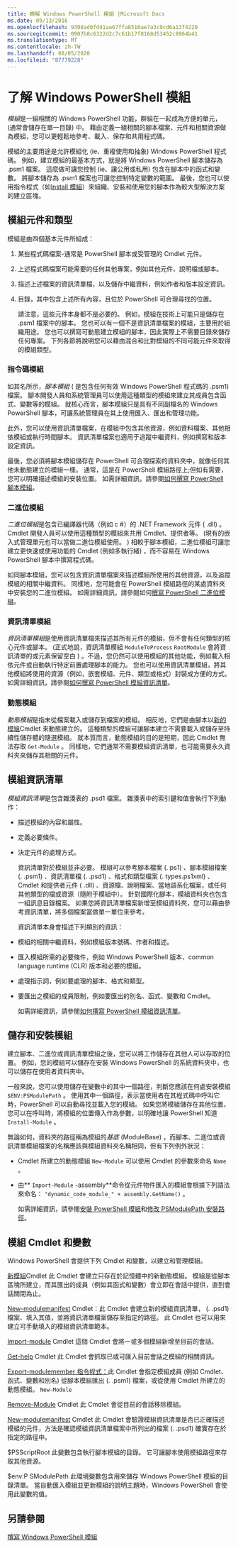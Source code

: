 ```yaml
---
title: 瞭解 Windows PowerShell 模組 |Microsoft Docs
ms.date: 09/13/2016
ms.openlocfilehash: 9308ad0fd41aa67ffa8510ae7a3c9cd6a13f4220
ms.sourcegitcommit: 0907b8c6322d2c7c61b17f8168d53452c8964b41
ms.translationtype: MT
ms.contentlocale: zh-TW
ms.lasthandoff: 08/05/2020
ms.locfileid: "87779228"
---
```

# <a name="understanding-a-windows-powershell-module"></a>了解 Windows PowerShell 模組

*模組*是一組相關的 Windows PowerShell 功能，群組在一起成為方便的單元， (通常會儲存在單一目錄) 中。 藉由定義一組相關的腳本檔案、元件和相關資源做為模組，您可以更輕鬆地參考、載入、保存和共用程式碼。

模組的主要用途是允許模組化 (ie、重複使用和抽象) Windows PowerShell 程式碼。 例如，建立模組的最基本方式，就是將 Windows PowerShell 腳本儲存為 .psm1 檔案。 這麼做可讓您控制 (ie、讓公用或私用) 包含在腳本中的函式和變數。 將腳本儲存為 .psm1 檔案也可讓您控制特定變數的範圍。 最後，您也可以使用指令程式（如[Install 模組](/powershell/module/PowershellGet/Install-Module)）來組織、安裝和使用您的腳本作為較大型解決方案的建立區塊。

## <a name="module-components-and-types"></a>模組元件和類型

模組是由四個基本元件所組成：

1. 某些程式碼檔案-通常是 PowerShell 腳本或受管理的 Cmdlet 元件。

2. 上述程式碼檔案可能需要的任何其他專案，例如其他元件、說明檔或腳本。

3. 描述上述檔案的資訊清單檔，以及儲存中繼資料，例如作者和版本設定資訊。

4. 目錄，其中包含上述所有內容，且位於 PowerShell 可合理尋找的位置。

   請注意，這些元件本身都不是必要的。 例如，模組在技術上可能只是儲存在 .psm1 檔案中的腳本。 您也可以有一個不是資訊清單檔案的模組，主要用於組織用途。 您也可以撰寫可動態建立模組的腳本，因此實際上不需要目錄來儲存任何專案。 下列各節將說明您可以藉由混合和比對模組的不同可能元件來取得的模組類型。

### <a name="script-modules"></a>指令碼模組

如其名所示，*腳本模組* ( 是包含任何有效 Windows PowerShell 程式碼的 .psm1) 檔案。 腳本開發人員和系統管理員可以使用這種類型的模組來建立其成員包含函式、變數等的模組。 就核心而言，腳本模組只是具有不同副檔名的 Windows PowerShell 腳本，可讓系統管理員在其上使用匯入、匯出和管理功能。

此外，您可以使用資訊清單檔案，在模組中包含其他資源，例如資料檔案、其他相依模組或執行時間腳本。 資訊清單檔案也適用于追蹤中繼資料，例如撰寫和版本設定資訊。

最後，您必須將腳本模組儲存在 PowerShell 可合理探索的資料夾中，就像任何其他未動態建立的模組一樣。 通常，這是在 PowerShell 模組路徑上;但如有需要，您可以明確描述模組的安裝位置。 如需詳細資訊，請參閱[如何撰寫 PowerShell 腳本模組](./how-to-write-a-powershell-script-module.md)。

### <a name="binary-modules"></a>二進位模組

*二進位模組*是包含已編譯器代碼（例如 c #）的 .NET Framework 元件 ( .dll) 。 Cmdlet 開發人員可以使用這種類型的模組來共用 Cmdlet、提供者等。  (現有的嵌入式管理單元也可以當做二進位模組使用。 ) 相較于腳本模組，二進位模組可讓您建立更快速或使用功能的 Cmdlet (例如多執行緒) ，而不容易在 Windows PowerShell 腳本中撰寫程式碼。

如同腳本模組，您可以包含資訊清單檔案來描述模組所使用的其他資源，以及追蹤模組的相關中繼資料。 同樣地，您可能會在 PowerShell 模組路徑的某處資料夾中安裝您的二進位模組。 如需詳細資訊，請參閱如何[撰寫 PowerShell 二進位模組](./how-to-write-a-powershell-binary-module.md)。

### <a name="manifest-modules"></a>資訊清單模組

*資訊清單模組*是使用資訊清單檔來描述其所有元件的模組，但不會有任何類型的核心元件或腳本。  (正式地說，資訊清單模組 `ModuleToProcess` `RootModule` 會將資訊清單的或元素保留空白 ) 。不過，您仍然可以使用模組的其他功能，例如載入相依元件或自動執行特定前置處理腳本的能力。 您也可以使用資訊清單模組，將其他模組將使用的資源（例如，嵌套模組、元件、類型或格式）封裝成方便的方式。 如需詳細資訊，請參閱[如何撰寫 PowerShell 模組資訊清單](./how-to-write-a-powershell-module-manifest.md)。

### <a name="dynamic-modules"></a>動態模組

*動態模組*是指未從檔案載入或儲存到檔案的模組。 相反地，它們是由腳本以[新的模組](/powershell/module/Microsoft.PowerShell.Core/New-Module)Cmdlet 來動態建立的。 這種類型的模組可讓腳本建立不需要載入或儲存至持續性儲存體的隨選模組。 就本質而言，動態模組的目的是短期，因此 Cmdlet 無法存取 `Get-Module` 。 同樣地，它們通常不需要模組資訊清單，也可能需要永久資料夾來儲存其相關的元件。

## <a name="module-manifests"></a>模組資訊清單

*模組資訊清單*是包含雜湊表的 .psd1 檔案。 雜湊表中的索引鍵和值會執行下列動作：

- 描述模組的內容和屬性。

- 定義必要條件。

- 決定元件的處理方式。

  資訊清單對於模組並非必要。 模組可以參考腳本檔案 (. ps1) 、腳本模組檔案 (. .psm1) 、資訊清單檔 (. .psd1) 、格式和類型檔案 (. types.ps1xml) 、Cmdlet 和提供者元件 ( .dll) 、資源檔、說明檔案、當地語系化檔案，或任何其他類型的檔或資源（隨附于模組中）。 針對國際化腳本，模組資料夾也包含一組訊息目錄檔案。 如果您將資訊清單檔案新增至模組資料夾，您可以藉由參考資訊清單，將多個檔案當做單一單位來參考。

  資訊清單本身會描述下列類別的資訊：

- 模組的相關中繼資料，例如模組版本號碼、作者和描述。

- 匯入模組所需的必要條件，例如 Windows PowerShell 版本、common language runtime (CLR) 版本和必要的模組。

- 處理指示詞，例如要處理的腳本、格式和類型。

- 要匯出之模組的成員限制，例如要匯出的別名、函式、變數和 Cmdlet。

  如需詳細資訊，請參閱[如何撰寫 PowerShell 模組資訊清單](./how-to-write-a-powershell-module-manifest.md)。

## <a name="storing-and-installing-a-module"></a>儲存和安裝模組

建立腳本、二進位或資訊清單模組之後，您可以將工作儲存在其他人可以存取的位置。 例如，您的模組可以儲存在安裝 Windows PowerShell 的系統資料夾中，也可以儲存在使用者資料夾中。

一般來說，您可以使用儲存在變數中的其中一個路徑，判斷您應該在何處安裝模組 `$ENV:PSModulePath` 。 使用其中一個路徑，表示當使用者在其程式碼中呼叫它時，PowerShell 可以自動尋找並載入您的模組。 如果您將模組儲存在其他位置，您可以在呼叫時，將模組的位置傳入作為參數，以明確地讓 PowerShell 知道 `Install-Module` 。

無論如何，資料夾的路徑稱為模組的*基底* (ModuleBase) ，而腳本、二進位或資訊清單模組檔案的名稱應該與模組資料夾名稱相同，但有下列例外狀況：

- Cmdlet 所建立的動態模組 `New-Module` 可以使用 Cmdlet 的參數來命名 `Name` 。

- 由** `Import-Module` -assembly**命令從元件物件匯入的模組會根據下列語法來命名： `"dynamic_code_module_" + assembly.GetName()` 。

  如需詳細資訊，請參閱[安裝 PowerShell 模組](./installing-a-powershell-module.md)和[修改 PSModulePath 安裝路徑](./modifying-the-psmodulepath-installation-path.md)。

## <a name="module-cmdlets-and-variables"></a>模組 Cmdlet 和變數

Windows PowerShell 會提供下列 Cmdlet 和變數，以建立和管理模組。

[新模組](/powershell/module/Microsoft.PowerShell.Core/New-Module)Cmdlet 此 Cmdlet 會建立只存在於記憶體中的新動態模組。 模組是從腳本區塊所建立，而其匯出的成員（例如其函式和變數）會立即在會話中提供，直到會話關閉為止。

[New-modulemanifest](/powershell/module/Microsoft.PowerShell.Core/New-ModuleManifest) Cmdlet：此 Cmdlet 會建立新的模組資訊清單， (. .psd1) 檔案、填入其值，並將資訊清單檔案儲存至指定的路徑。 此 Cmdlet 也可以用來建立可手動填入的模組資訊清單範本。

[Import-module](/powershell/module/Microsoft.PowerShell.Core/Import-Module) Cmdlet 這個 Cmdlet 會將一或多個模組新增至目前的會話。

[Get-help](/powershell/module/Microsoft.PowerShell.Core/Get-Module) Cmdlet 此 Cmdlet 會抓取已或可匯入目前會話之模組的相關資訊。

[Export-modulemember 指令程式：](/powershell/module/Microsoft.PowerShell.Core/Export-ModuleMember)此 Cmdlet 會指定模組成員 (例如 Cmdlet、函式、變數和別名) 從腳本模組匯出 (. .psm1) 檔案，或從使用 Cmdlet 所建立的動態模組。 `New-Module`

[Remove-Module](/powershell/module/Microsoft.PowerShell.Core/Remove-Module) Cmdlet 此 Cmdlet 會從目前的會話移除模組。

[New-modulemanifest](/powershell/module/Microsoft.PowerShell.Core/Test-ModuleManifest) Cmdlet 此 Cmdlet 會驗證模組資訊清單是否已正確描述模組的元件，方法是確認模組資訊清單檔案中所列出的檔案 (. .psd1) 確實存在於指定的路徑中。

$PSScriptRoot 此變數包含執行腳本模組的目錄。 它可讓腳本使用模組路徑來存取其他資源。

$env:P SModulePath 此環境變數包含用來儲存 Windows PowerShell 模組的目錄清單。 當自動匯入模組並更新模組的說明主題時，Windows PowerShell 會使用此變數的值。

## <a name="see-also"></a>另請參閱

[撰寫 Windows PowerShell 模組](./writing-a-windows-powershell-module.md)
